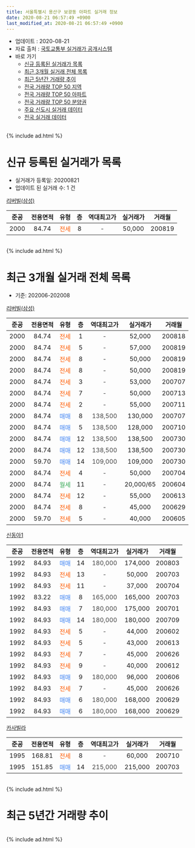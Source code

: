 ```yaml
---
title: 서울특별시 용산구 보광동 아파트 실거래 정보
date: 2020-08-21 06:57:49 +0900
last_modified_at: 2020-08-21 06:57:49 +0900
---
```


* 업데이트 : 2020-08-21
* 자료 출처 : [국토교통부 실거래가 공개시스템](http://rt.molit.go.kr)
* 바로 가기
    * [신규 등록된 실거래가 목록](#신규-등록된-실거래가-목록)
    * [최근 3개월 실거래 전체 목록](#최근-3개월-실거래-전체-목록)
    * [최근 5년간 거래량 추이](#최근-5년간-거래량-추이)
    * [전국 거래량 TOP 50 지역](https://inasie.github.io/apt-trade-info/최근-3개월-전국에서-가장-거래가-많이-발생한-지역)
    * [전국 거래량 TOP 50 아파트](https://inasie.github.io/apt-trade-info/최근-3개월-전국에서-가장-거래가-많이-발생한-아파트)
    * [전국 거래량 TOP 50 분양권](https://inasie.github.io/apt-trade-info/최근-3개월-전국에서-가장-거래가-많이-발생한-분양권)
    * [주요 신도시 실거래 데이터](https://inasie.github.io/apt-trade-info/주요-신도시)
    * [전국 실거래 데이터](https://inasie.github.io/apt-trade-info/전국)
<br>
{% include ad.html %}
<br>

# 신규 등록된 실거래가 목록
* 실거래가 등록일: 20200821
* 업데이트 된 실거래 수: 1 건


[리버빌(삼성)](https://search.naver.com/search.naver?query=%EC%84%9C%EC%9A%B8%ED%8A%B9%EB%B3%84%EC%8B%9C+%EC%9A%A9%EC%82%B0%EA%B5%AC+%EB%B3%B4%EA%B4%91%EB%8F%99+%EB%A6%AC%EB%B2%84%EB%B9%8C%28%EC%82%BC%EC%84%B1%29)

|준공|전용면적|유형|층|역대최고가|실거래가|거래월|
|:---:|:---:|:---:|:---:|:---:|:---:|:---:|
|2000|84.74|<span style="color:#ff5a00">전세</span>|8|<span style="color:#444444">-</span>|50,000|200819|


<br>
{% include ad.html %}
<br>

# 최근 3개월 실거래 전체 목록
* 기준: 202006-202008


[리버빌(삼성)](https://search.naver.com/search.naver?query=%EC%84%9C%EC%9A%B8%ED%8A%B9%EB%B3%84%EC%8B%9C+%EC%9A%A9%EC%82%B0%EA%B5%AC+%EB%B3%B4%EA%B4%91%EB%8F%99+%EB%A6%AC%EB%B2%84%EB%B9%8C%28%EC%82%BC%EC%84%B1%29)

|준공|전용면적|유형|층|역대최고가|실거래가|거래월|
|:---:|:---:|:---:|:---:|:---:|:---:|:---:|
|2000|84.74|<span style="color:#ff5a00">전세</span>|1|<span style="color:#444444">-</span>|52,000|200818|
|2000|84.74|<span style="color:#ff5a00">전세</span>|5|<span style="color:#444444">-</span>|57,000|200819|
|2000|84.74|<span style="color:#ff5a00">전세</span>|8|<span style="color:#444444">-</span>|50,000|200819|
|2000|84.74|<span style="color:#ff5a00">전세</span>|8|<span style="color:#444444">-</span>|50,000|200819|
|2000|84.74|<span style="color:#ff5a00">전세</span>|3|<span style="color:#444444">-</span>|53,000|200707|
|2000|84.74|<span style="color:#ff5a00">전세</span>|7|<span style="color:#444444">-</span>|50,000|200713|
|2000|84.74|<span style="color:#ff5a00">전세</span>|2|<span style="color:#444444">-</span>|55,000|200711|
|2000|84.74|<span style="color:#4285f3">매매</span>|8|<span style="color:#444444">138,500</span>|130,000|200707|
|2000|84.74|<span style="color:#4285f3">매매</span>|5|<span style="color:#444444">138,500</span>|128,000|200710|
|2000|84.74|<span style="color:#4285f3">매매</span>|12|<span style="color:#444444">138,500</span>|138,500|200730|
|2000|84.74|<span style="color:#4285f3">매매</span>|12|<span style="color:#444444">138,500</span>|138,500|200730|
|2000|59.70|<span style="color:#4285f3">매매</span>|14|<span style="color:#444444">109,000</span>|109,000|200730|
|2000|84.74|<span style="color:#ff5a00">전세</span>|4|<span style="color:#444444">-</span>|50,000|200704|
|2000|84.74|<span style="color:#34a853">월세</span>|11|<span style="color:#444444">-</span>|20,000/65|200604|
|2000|84.74|<span style="color:#ff5a00">전세</span>|12|<span style="color:#444444">-</span>|55,000|200613|
|2000|84.74|<span style="color:#ff5a00">전세</span>|8|<span style="color:#444444">-</span>|45,000|200629|
|2000|59.70|<span style="color:#ff5a00">전세</span>|5|<span style="color:#444444">-</span>|40,000|200605|

[신동아1](https://search.naver.com/search.naver?query=%EC%84%9C%EC%9A%B8%ED%8A%B9%EB%B3%84%EC%8B%9C+%EC%9A%A9%EC%82%B0%EA%B5%AC+%EB%B3%B4%EA%B4%91%EB%8F%99+%EC%8B%A0%EB%8F%99%EC%95%841)

|준공|전용면적|유형|층|역대최고가|실거래가|거래월|
|:---:|:---:|:---:|:---:|:---:|:---:|:---:|
|1992|84.93|<span style="color:#4285f3">매매</span>|14|<span style="color:#444444">180,000</span>|174,000|200803|
|1992|84.93|<span style="color:#ff5a00">전세</span>|13|<span style="color:#444444">-</span>|50,000|200703|
|1992|84.93|<span style="color:#ff5a00">전세</span>|11|<span style="color:#444444">-</span>|37,000|200704|
|1992|83.22|<span style="color:#4285f3">매매</span>|8|<span style="color:#444444">165,000</span>|165,000|200703|
|1992|84.93|<span style="color:#4285f3">매매</span>|7|<span style="color:#444444">180,000</span>|175,000|200701|
|1992|84.93|<span style="color:#4285f3">매매</span>|14|<span style="color:#444444">180,000</span>|180,000|200709|
|1992|84.93|<span style="color:#ff5a00">전세</span>|5|<span style="color:#444444">-</span>|44,000|200602|
|1992|84.93|<span style="color:#ff5a00">전세</span>|5|<span style="color:#444444">-</span>|43,000|200613|
|1992|84.93|<span style="color:#ff5a00">전세</span>|7|<span style="color:#444444">-</span>|45,000|200626|
|1992|84.93|<span style="color:#ff5a00">전세</span>|9|<span style="color:#444444">-</span>|40,000|200612|
|1992|84.93|<span style="color:#4285f3">매매</span>|9|<span style="color:#444444">180,000</span>|96,000|200606|
|1992|84.93|<span style="color:#ff5a00">전세</span>|7|<span style="color:#444444">-</span>|45,000|200626|
|1992|84.93|<span style="color:#4285f3">매매</span>|6|<span style="color:#444444">180,000</span>|168,000|200629|
|1992|84.93|<span style="color:#4285f3">매매</span>|6|<span style="color:#444444">180,000</span>|168,000|200629|

[카사빌라](https://search.naver.com/search.naver?query=%EC%84%9C%EC%9A%B8%ED%8A%B9%EB%B3%84%EC%8B%9C+%EC%9A%A9%EC%82%B0%EA%B5%AC+%EB%B3%B4%EA%B4%91%EB%8F%99+%EC%B9%B4%EC%82%AC%EB%B9%8C%EB%9D%BC)

|준공|전용면적|유형|층|역대최고가|실거래가|거래월|
|:---:|:---:|:---:|:---:|:---:|:---:|:---:|
|1995|168.81|<span style="color:#ff5a00">전세</span>|8|<span style="color:#444444">-</span>|60,000|200710|
|1995|151.85|<span style="color:#4285f3">매매</span>|14|<span style="color:#444444">215,000</span>|215,000|200703|


<br>
{% include ad.html %}
<br>

# 최근 5년간 거래량 추이


<div style="width:100%;">
    <canvas id="deal_progress" height="200"></canvas>
</div>

<script>
new Chart(document.getElementById("deal_progress"), {
    type: 'line',
    data: {
        labels: ['201508','201509','201510','201511','201512','201601','201602','201603','201604','201605','201606','201607','201608','201609','201610','201611','201612','201701','201702','201703','201704','201705','201706','201707','201708','201709','201710','201711','201712','201801','201802','201803','201804','201805','201806','201807','201808','201809','201810','201811','201812','201901','201902','201903','201904','201905','201906','201907','201908','201909','201910','201911','201912','202001','202002','202003','202004','202005','202006','202007','202008'],
        datasets: [{
            label: '매매',
            pointRadius: 1,
            data: [2, 1, 2, 2, 1, 1, 3, 4, 7, 9, 5, 7, 7, 6, 3, 1, 3, 1, 9, 9, 8, 4, 1, 4, 3, 1, 1, 2, 4, 5, 0, 1, 0, 2, 1, 2, 4, 0, 0, 2, 0, 0, 0, 1, 0, 1, 0, 1, 0, 1, 5, 5, 4, 2, 0, 1, 0, 2, 3, 9, 1],
            borderColor: "rgba(255, 201, 14, 1)",
            backgroundColor: "rgba(255, 201, 14, 0.5)",
            fill: false,
            lineTension: 0
        },{
            label: '전월세',
            pointRadius: 1,
            data: [5, 2, 7, 7, 6, 8, 7, 6, 5, 5, 7, 6, 6, 6, 9, 5, 6, 5, 8, 15, 8, 10, 7, 8, 9, 5, 5, 7, 7, 4, 7, 7, 5, 3, 4, 5, 1, 5, 4, 4, 0, 4, 3, 10, 4, 6, 3, 4, 2, 4, 4, 7, 2, 5, 11, 7, 8, 3, 9, 7, 4],
            borderColor: "rgba(0, 141, 185, 1)",
            backgroundColor: "rgba(0, 141, 185, 0.5)",
            fill: false,
            lineTension: 0
        }
        ]
    },
    options: {
        responsive: true,
        title: {
            display: false
        },
        tooltips: {
            mode: 'index',
            intersect: false
        },
        hover: {
            mode: 'nearest',
            intersect: true
        },
        scales: {
            xAxes: [{
                display: true,
                scaleLabel: {
                    display: true,
                    labelString: '년/월'
                }
            }],
            yAxes: [{
                display: true,
                ticks: {
                    suggestedMin: 0,
                },
                scaleLabel: {
                    display: true,
                    labelString: '실거래 수'
                }
            }]
        }
    }
});

</script>


<br>
{% include ad.html %}
<br>

